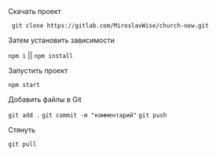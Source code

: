 Скачать проект

``` git clone https://gitlab.com/MiroslavWise/church-new.git```

Затем установить зависимости

``` npm i ``` || ``` npm install ```

Запустить проект

``` npm start ```


Добавить файлы в Git

``` git add . ```
``` git commit -m "комментарий" ```
``` git push ```

Стянуть

``` git pull ```